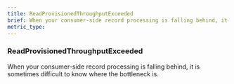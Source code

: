 ```yaml
---
title: ReadProvisionedThroughputExceeded
brief: When your consumer-side record processing is falling behind, it is sometimes difficult to know where the bottleneck is.
metric_type:
---
```

### ReadProvisionedThroughputExceeded

When your consumer-side record processing is falling behind, it is sometimes difficult to know where the bottleneck is.
